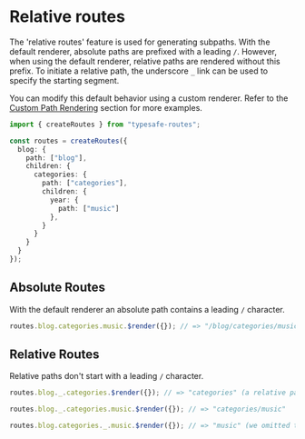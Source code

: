 # Relative routes

The 'relative routes' feature is used for generating subpaths. With the default renderer, absolute paths are prefixed with a leading `/`. However, when using the default renderer, relative paths are rendered without this prefix. To initiate a relative path, the underscore `_` link can be used to specify the starting segment.

You can modify this default behavior using a custom renderer. Refer to the [Custom Path Rendering](customization/custom-path-rendering.md) section for more examples.

``` ts
import { createRoutes } from "typesafe-routes";

const routes = createRoutes({
  blog: {
    path: ["blog"],
    children: {
      categories: {
        path: ["categories"],
        children: {
          year: {
            path: ["music"]
          },
        }
      }
    }
  }
});
```

<!-- tabs:start -->
## **Absolute Routes**

With the default renderer an absolute path contains a leading `/` character.

``` ts
routes.blog.categories.music.$render({}); // => "/blog/categories/music"
```

## **Relative Routes**

Relative paths don't start with a leading `/` character. 

``` ts
routes.blog._.categories.$render({}); // => "categories" (a relative path without the leading "/blog" path segment)

routes.blog._.categories.music.$render({}); // => "categories/music"

routes.blog.categories._.music.$render({}); // => "music" (we omitted two route nodes here)
```
<!-- tabs:end -->
